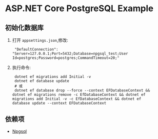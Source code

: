 # ASP.NET Core PostgreSQL Example


## 初始化数据库

1. 打开 `appsettings.json`,修改:

        "DefaultConnection": "Server=127.0.0.1;Port=5432;Database=npgsql_test;User Id=postgres;Password=postgres;CommandTimeout=20;"

2. 执行命令:

        dotnet ef migrations add Initial -v
        dotnet ef database update
        # 或
        dotnet ef database drop --force --context EFDatabaseContext && dotnet ef migrations remove -c EfDatabaseContext && dotnet ef migrations add Initial -v -c EfDatabaseContext && dotnet ef database update --context EFDatabaseContext
        
## 依赖项

* [Npgsql](https://github.com/npgsql/npgsql)

